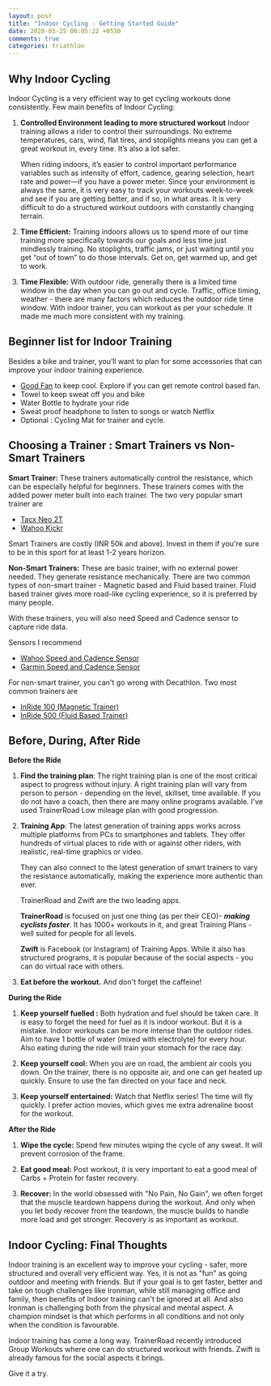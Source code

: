 ```yaml
---
layout: post
title: "Indoor Cycling - Getting Started Guide"
date: 2020-05-25 06:05:22 +0530
comments: true
categories: triathlon
---
```


## Why Indoor Cycling

Indoor Cycling is a very efficient way to get cycling workouts done consistently. Few main benefits of Indoor Cycling:

1. **Controlled Environment leading to more structured workout**
   Indoor training allows a rider to control their surroundings. No extreme temperatures, cars, wind, flat tires, and stoplights means you can get a great workout in, every time. It’s also a lot safer.

   When riding indoors, it’s easier to control important performance variables such as intensity of effort, cadence, gearing selection, heart rate and power—if you have a power meter.  Since your environment is always the same, it is very easy to track your workouts week-to-week and see if you are getting better, and if so, in what areas. It is very difficult to do a structured workout outdoors with constantly changing terrain.

   

2. **Time Efficient:** Training indoors allows us to spend more of our time training more specifically towards our goals and less time just mindlessly training. No stoplights, traffic jams, or just waiting until you get “out of town” to do those intervals. Get on, get warmed up, and get to work.

    

3. **Time Flexible:** With outdoor ride, generally there is a limited time window in the day when you can go out and cycle. Traffic, office timing, weather - there are many factors which reduces the outdoor ride time window. With indoor trainer, you can workout as per your schedule. It made me much more consistent with my training. 




## Beginner list for Indoor Training

Besides a bike and trainer, you’ll want to plan for some accessories that can improve your indoor training experience.

* [Good Fan](https://www.amazon.in/s?k=velocity+table+fan&ref=nb_sb_noss_2) to keep cool. Explore if you can get remote control based fan. 
* Towel to keep sweat off you and bike
* Water Bottle to hydrate your ride
* Sweat proof headphone to listen to songs or watch Netflix
* Optional : Cycling Mat for trainer and cycle. 



## Choosing a Trainer : Smart Trainers vs Non-Smart Trainers

**Smart Trainer:** These trainers automatically control the resistance, which can be especially helpful for beginners. These trainers comes with the added power meter built into each trainer. The two very popular smart trainer are

* [Tacx Neo 2T](https://tacx.com/product/neo-2t-smart/)
* [Wahoo Kickr](https://www.wahoofitness.com/devices/bike-trainers/wahoo-kickr-powertrainer)

Smart Trainers are costly (INR 50k and above). Invest in them if you're sure to be in this sport for at least 1-2 years horizon.



**Non-Smart Trainers:** These are basic trainer, with no external power needed. They generate resistance mechanically. There are two common types of non-smart trainer - Magnetic based and Fluid based trainer. Fluid based trainer gives more road-like cycling experience, so it is preferred by many people. 

With these trainers, you will also need Speed and Cadence sensor to capture ride data.

Sensors I recommend

* [Wahoo Speed and Cadence Sensor](https://eu.wahoofitness.com/devices/bike-sensors/speed-and-cadence-sensors-bundle)
* [Garmin Speed and Cadence Sensor](https://buy.garmin.com/en-US/US/p/641221)



For non-smart trainer, you can't go wrong with Decathlon. Two most common trainers are

* [InRide 100 (Magnetic Trainer)](https://www.decathlon.in/p/8402844/emi-products/in-ride-100-home-trainer)
* [InRide 500 (Fluid Based Trainer)](https://www.decathlon.in/p/8487132/emi-products/in-ride-500-home-trainer)



## Before, During, After Ride

**Before the Ride**

1. **Find the training plan**: The right training plan is one of the most critical aspect to progress without injury. A right training plan will vary from person to person - depending on the level, skillset, time available.  If you do not have a coach, then there are many online programs available. I've used TrainerRoad Low mileage plan with good progression.

2. **Training App**: The latest generation of training apps works across multiple platforms from PCs to smartphones and tablets. They offer hundreds of virtual places to ride with or against other riders, with realistic, real-time graphics or video.

   They can also connect to the latest generation of smart trainers to vary the resistance automatically, making the experience more authentic than ever.

   TrainerRoad and Zwift are the two leading apps. 

   **TrainerRoad** is focused on just one thing (as per their CEO)- ***making cyclists faster***. It has 1000+ workouts in it, and great Training Plans - well suited for people for all levels. 

   **Zwift** is Facebook (or Instagram) of Training Apps. While it also has structured programs, it is popular because of the social aspects - you can do virtual race with others. 

3. **Eat before the workout.** And don't forget the caffeine!



**During the Ride**

1. **Keep yourself fuelled :** Both hydration and fuel should be taken care. It is easy to forget the need for fuel as it is indoor workout. But it is a mistake. Indoor workouts can be more intense than the outdoor rides. Aim to have 1 bottle of water (mixed with electrolyte) for every hour. Also eating during the ride will train your stomach for the race day. 

2. **Keep yourself cool:** When you are on road, the ambient air cools you down. On the trainer, there is no opposite air, and one can get heated up quickly. Ensure to use the fan directed on your face and neck.

3. **Keep yourself entertained:** Watch that Netflix series! The time will fly quickly. I prefer action movies, which gives me extra adrenaline boost for the workout.

   

**After the Ride**

1. **Wipe the cycle:** Spend few minutes wiping the cycle of any sweat. It will prevent corrosion of the frame.

2. **Eat good meal:** Post workout, it is very important to eat a good meal of Carbs + Protein for faster recovery. 

3. **Recover:** In the world obsessed with "No Pain, No Gain", we often forget that the muscle teardown happens during the workout. And only when you let body recover from the teardown, the muscle builds to handle more load and get stronger. Recovery is as important as workout.

   

## Indoor Cycling: Final Thoughts

Indoor training is an excellent way to improve your cycling - safer, more structured and overall very efficient way. Yes, it is not as "fun" as going outdoor and meeting with friends. But if your goal is to get faster, better and take on tough challenges like Ironman, while still managing office and family, then benefits of Indoor training can't be ignored at all. And also Ironman is challenging both from the physical and mental aspect. A champion mindset is that which performs in all conditions and not only when the condition is favourable.

Indoor training has come a long way. TrainerRoad recently introduced Group Workouts where one can do structured workout with friends. Zwift is already famous for the social aspects it brings. 

Give it a try. 

 
